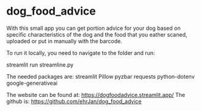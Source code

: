 # dog_food_advice
With this small app you can get portion advice for your dog based on specific characteristics of the dog and the food that you eather scaned, uploaded or put in manually with the barcode.

To run it locally, you need to navigate to the folder and run:

streamlit run streamline.py

The needed packages are:
streamlit Pillow pyzbar requests python-dotenv google-generativeai

The website can be found at: https://dogfoodadvice.streamlit.app/
The github is: https://github.com/ehrJan/dog_food_advice





